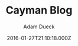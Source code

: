 ---
title: Cayman Blog
github: https://github.com/adueck/cayman-blog
demo: https://adueck.github.io/cayman-blog/
author: Adam Dueck
ssg:
  - Jekyll
cms:
  - No Cms
date: 2016-01-27T21:10:18.000Z
description: >-
  A Jekyll blog template made for simple, readable snippets of your brain
  drippings.
stale: true
draft: true
---